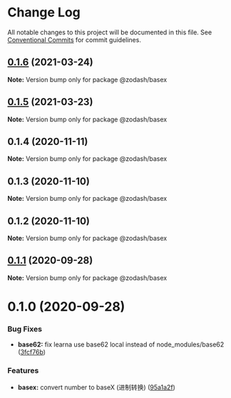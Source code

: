 # Change Log

All notable changes to this project will be documented in this file.
See [Conventional Commits](https://conventionalcommits.org) for commit guidelines.

## [0.1.6](https://github.com/zcorky/zodash/compare/@zodash/basex@0.1.5...@zodash/basex@0.1.6) (2021-03-24)

**Note:** Version bump only for package @zodash/basex





## [0.1.5](https://github.com/zcorky/zodash/compare/@zodash/basex@0.1.4...@zodash/basex@0.1.5) (2021-03-23)

**Note:** Version bump only for package @zodash/basex





## 0.1.4 (2020-11-11)

**Note:** Version bump only for package @zodash/basex





## 0.1.3 (2020-11-10)

**Note:** Version bump only for package @zodash/basex





## 0.1.2 (2020-11-10)

**Note:** Version bump only for package @zodash/basex





## [0.1.1](https://github.com/zcorky/zodash/compare/@zodash/basex@0.1.0...@zodash/basex@0.1.1) (2020-09-28)

**Note:** Version bump only for package @zodash/basex





# 0.1.0 (2020-09-28)


### Bug Fixes

* **base62:** fix learna use base62 local instead of node_modules/base62 ([3fcf76b](https://github.com/zcorky/zodash/commit/3fcf76b0da7a7ce375caa580514d8d393e9db657))


### Features

* **basex:** convert number to baseX (进制转换) ([95a1a2f](https://github.com/zcorky/zodash/commit/95a1a2f361d73de5caa3b8e297c1643e97e40983))
